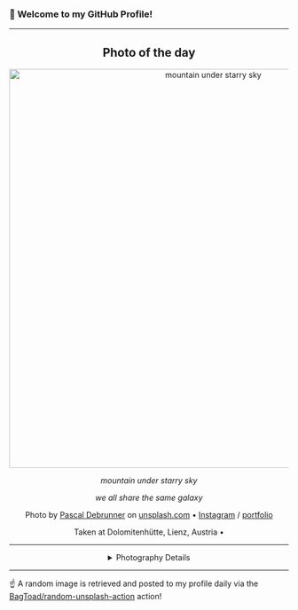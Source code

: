 ### 👋 Welcome to my GitHub Profile!

----
<div align="center">

## Photo of the day
  
  <a href="https://unsplash.com/photos/mountain-under-starry-sky-gs5YlRw1L_0"><img width="720" src="https://images.unsplash.com/photo-1564824726384-9f43d508e71a?crop=entropy&cs=tinysrgb&fit=max&fm=jpg&ixid=M3w1OTQ0OTd8MHwxfHJhbmRvbXx8fHx8fHx8fDE3NTM0MjM4OTh8&ixlib=rb-4.1.0&q=80&w=1080" alt="mountain under starry sky"></a>
  
  <em>mountain under starry sky</em>
  
  <em>we all share the same galaxy</em>

  Photo by [Pascal Debrunner](https://www.instagram.com/pd_visuals) on [unsplash.com](https://unsplash.com/) • [Instagram](https://instagram.com/pd_visuals) / [portfolio](https://www.instagram.com/pd_visuals)
  
  Taken at Dolomitenhütte, Lienz, Austria • 
  
  ---
  
<details>
<summary>Photography Details</summary>
  
| Parameter     | Value |
| ------------- | ----- |
| Camera Model  | ILCE-7M3 |
| Exposure Time | 15 |
| Aperture      | 2.8 |
| Focal Length  | 20.0 |
| ISO           | 6400 |
| Location      | Dolomitenhütte, Lienz, Austria (Austria) |
| Coordinates   | Latitude null, Longitude null |

</details>

</div>

----

☝️ A random image is retrieved and posted to my profile daily via the [BagToad/random-unsplash-action](https://github.com/BagToad/random-unsplash-action) action!
